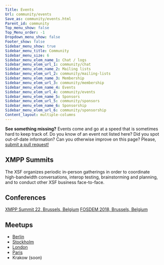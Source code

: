 ```yaml
---
Title: Events
Url: community/events
Save_as: community/events.html
Parent_id: community
Top_menu_show: false
Top_Menu_order: -1
Dropdown_menu_show: false
Footer_show: false
Sidebar_menu_show: true
Sidebar_menu_title: Community
Sidebar_menu_size: 6
Sidebar_menu_elem_name_1: Chat / logs
Sidebar_menu_elem_url_1: community/chat
Sidebar_menu_elem_name_2: Mailing lists
Sidebar_menu_elem_url_2: community/mailing-lists
Sidebar_menu_elem_name_3: Membership
Sidebar_menu_elem_url_3: community/membership
Sidebar_menu_elem_name_4: Events
Sidebar_menu_elem_url_4: community/events
Sidebar_menu_elem_name_5: Sponsors
Sidebar_menu_elem_url_5: community/sponsors
Sidebar_menu_elem_name_6: Sponsorship
Sidebar_menu_elem_url_6: community/sponsorship
Content_layout: multiple-columns
---
```


__See something missing?__ Events come and go at a speed that is sometimes hard to keep track of. Do you know of an event not listed here? Did you spot out-of-date information? Can you otherwise improve on this page? Please, [submit a pull request!](https://github.com/xsf/xmpp.org/edit/master/content/pages/community/events.md)

## XMPP Summits

The XSF organizes periodic in-person gatherings in order to coordinate high-bandwidth conversations, interop testing, brainstorming and planning, and to conduct other XSF business face-to-face.

## Conferences

[XMPP Summit 22, Brussels, Belgium](https://wiki.xmpp.org/web/Summit_22)
[FOSDEM 2018, Brussels, Belgium](https://wiki.xmpp.org/web/FOSDEM_2018)

## Meetups

* [Berlin](https://www.meetup.com/Berlin-XMPP-Meetup/)
* [Stockholm](https://www.meetup.com/Stockholm-XMPP-Meetup/)
* [London](https://www.meetup.com/XMPP-UK-Meetup/)
* [Paris](https://news.jabberfr.org/2017/03/rencontre-xmpp-le-mardi-28-mars-2017-a-paris/)
* Krakow (soon)
